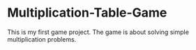 # Multiplication-Table-Game
This is my first game project. The game is about solving simple multiplication problems. 
